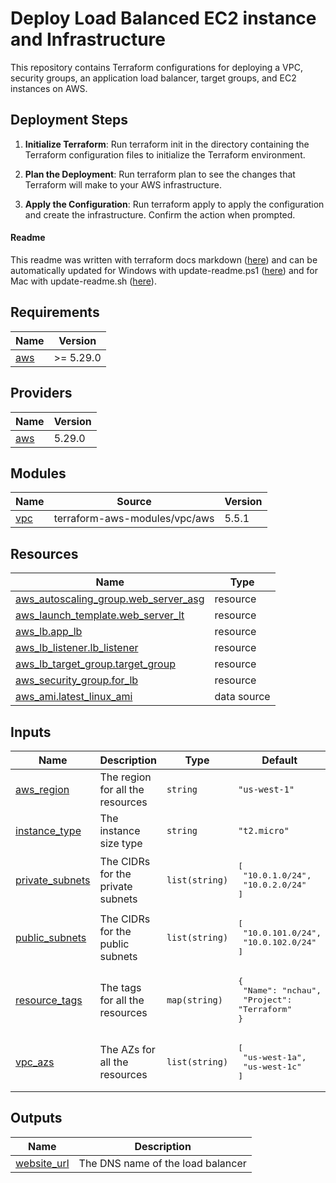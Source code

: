 # Deploy Load Balanced EC2 instance and Infrastructure
This repository contains Terraform configurations for deploying a VPC, security groups, an application load balancer, target groups, and EC2 instances on AWS.

## Deployment Steps
1. **Initialize Terraform**:
Run terraform init in the directory containing the Terraform configuration files to initialize the Terraform environment.

2. **Plan the Deployment**:
Run terraform plan to see the changes that Terraform will make to your AWS infrastructure.

3. **Apply the Configuration**:
Run terraform apply to apply the configuration and create the infrastructure. Confirm the action when prompted.

#### Readme
This readme was written with terraform docs markdown ([here](https://github.com/terraform-docs/terraform-docs)) and can be automatically updated for Windows with update-readme.ps1 ([here](https://github.com/nchau-ollion/TF-load-balancing-ec2/blob/feature/auto-scaling/update-readme.ps1)) and for Mac with update-readme.sh ([here](https://github.com/2ndWatch/TF-AWS-IAM-Cross-Account-Role/blob/main/update-readme.sh)).


<!-- BEGIN_TF_DOCS -->
## Requirements

| Name | Version |
|------|---------|
| <a name="requirement_aws"></a> [aws](#requirement\_aws) | >= 5.29.0 |

## Providers

| Name | Version |
|------|---------|
| <a name="provider_aws"></a> [aws](#provider\_aws) | 5.29.0 |

## Modules

| Name | Source | Version |
|------|--------|---------|
| <a name="module_vpc"></a> [vpc](#module\_vpc) | terraform-aws-modules/vpc/aws | 5.5.1 |

## Resources

| Name | Type |
|------|------|
| [aws_autoscaling_group.web_server_asg](https://registry.terraform.io/providers/hashicorp/aws/latest/docs/resources/autoscaling_group) | resource |
| [aws_launch_template.web_server_lt](https://registry.terraform.io/providers/hashicorp/aws/latest/docs/resources/launch_template) | resource |
| [aws_lb.app_lb](https://registry.terraform.io/providers/hashicorp/aws/latest/docs/resources/lb) | resource |
| [aws_lb_listener.lb_listener](https://registry.terraform.io/providers/hashicorp/aws/latest/docs/resources/lb_listener) | resource |
| [aws_lb_target_group.target_group](https://registry.terraform.io/providers/hashicorp/aws/latest/docs/resources/lb_target_group) | resource |
| [aws_security_group.for_lb](https://registry.terraform.io/providers/hashicorp/aws/latest/docs/resources/security_group) | resource |
| [aws_ami.latest_linux_ami](https://registry.terraform.io/providers/hashicorp/aws/latest/docs/data-sources/ami) | data source |

## Inputs

| Name | Description | Type | Default | Required |
|------|-------------|------|---------|:--------:|
| <a name="input_aws_region"></a> [aws\_region](#input\_aws\_region) | The region for all the resources | `string` | `"us-west-1"` | no |
| <a name="input_instance_type"></a> [instance\_type](#input\_instance\_type) | The instance size type | `string` | `"t2.micro"` | no |
| <a name="input_private_subnets"></a> [private\_subnets](#input\_private\_subnets) | The CIDRs for the private subnets | `list(string)` | <pre>[<br>  "10.0.1.0/24",<br>  "10.0.2.0/24"<br>]</pre> | no |
| <a name="input_public_subnets"></a> [public\_subnets](#input\_public\_subnets) | The CIDRs for the public subnets | `list(string)` | <pre>[<br>  "10.0.101.0/24",<br>  "10.0.102.0/24"<br>]</pre> | no |
| <a name="input_resource_tags"></a> [resource\_tags](#input\_resource\_tags) | The tags for all the resources | `map(string)` | <pre>{<br>  "Name": "nchau",<br>  "Project": "Terraform"<br>}</pre> | no |
| <a name="input_vpc_azs"></a> [vpc\_azs](#input\_vpc\_azs) | The AZs for all the resources | `list(string)` | <pre>[<br>  "us-west-1a",<br>  "us-west-1c"<br>]</pre> | no |

## Outputs

| Name | Description |
|------|-------------|
| <a name="output_website_url"></a> [website\_url](#output\_website\_url) | The DNS name of the load balancer |
<!-- END_TF_DOCS -->



